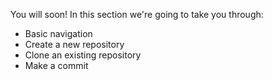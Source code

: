 You will soon!  In this section we're going to take you through:

* Basic navigation
* Create a new repository
* Clone an existing repository
* Make a commit

